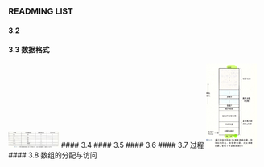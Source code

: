 ### READMING LIST
#### 3.2
#### 3.3 数据格式
<img src="./img/3_1.png" width="20%">
#### 3.4
#### 3.5 
#### 3.6 
#### 3.7 过程
<img src="./img/3_25.png" width="20%">
#### 3.8 数组的分配与访问
